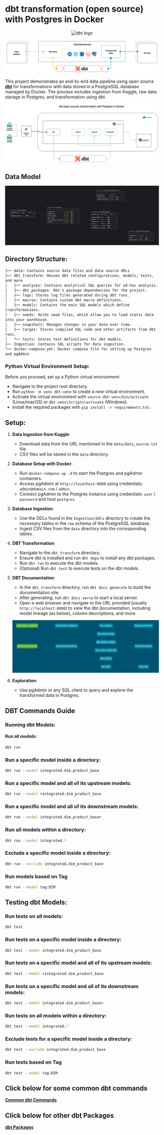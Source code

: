 # dbt transformation (open source) with Postgres in Docker

<p align="center">
  <img src="https://raw.githubusercontent.com/dbt-labs/dbt-core/fa1ea14ddfb1d5ae319d5141844910dd53ab2834/etc/dbt-core.svg" alt="dbt logo" width="200"/>
</p>

![Architecture Diagram](./dbt-transform.png)

This project demonstrates an end-to-end data pipeline using open source **[dbt](https://github.com/dbt-labs/dbt-core)** for transformations with data stored in a PostgreSQL database managed by Docker. The process includes ingestion from Kaggle, raw data storage in Postgres, and transformation using dbt.


![dbt Demo](./dbt-demo.jpg)

## Data Model

![Data Model](./er-diagram.png)

## Directory Structure:

```
├── data: Contains source data files and data source URLs
├── dbt_transform: Houses dbt related configurations, models, tests, and more
│   ├── analyses: Contains analytical SQL queries for ad-hoc analysis.
│   ├── dbt_packages: Dbt's package dependencies for the project.
│   ├── logs: Stores log files generated during dbt runs.
│   ├── macros: Contains custom dbt macro definitions.
│   ├── models: Contains the main SQL models which define transformations.
│   ├── seeds: Holds seed files, which allow you to load static data into your warehouse.
│   ├── snapshots: Manages changes in your data over time.
│   ├── target: Stores compiled SQL code and other artifacts from dbt runs.
│   └── tests: Stores test definitions for dbt models.
├── Ingestion: Contains SQL scripts for data ingestion.
└── docker-compose.yml: Docker compose file for setting up Postgres and pgAdmin
```

### **Python Virtual Environment Setup**:

Before you proceed, set up a Python virtual environment:
- Navigate to the project root directory.
- Run `python -m venv dbt-venv` to create a new virtual environment.
- Activate the virtual environment with `source dbt-venv/bin/activate` (Linux/macOS) or `dbt-venv\Scripts\activate` (Windows).
- Install the required packages with `pip install -r requirements.txt`.

## Setup:

1. **Data Ingestion from Kaggle**:
    - Download data from the URL mentioned in the `data/data_source.txt` file.
    - CSV files will be stored in the `data` directory.

2. **Database Setup with Docker**:
    - Run `docker-compose up -d` to start the Postgres and pgAdmin containers.
    - Access pgAdmin at `http://localhost:8088` using credentials: `admin@domain.com` / `admin`.
    - Connect pgAdmin to the Postgres instance using credentials: `user` / `password` and host `postgres`.

3. **Database Ingestion**:
    - Use the DDLs found in the `Ingestion/ddls` directory to create the necessary tables in the `raw` schema of the PostgreSQL database.
    - Ingest CSV files from the `data` directory into the corresponding tables.

4. **DBT Transformation**:
    - Navigate to the `dbt_transform` directory.
    - Ensure dbt is installed and run `dbt deps` to install any dbt packages.
    - Run `dbt run` to execute the dbt models.
    - (Optional) Run `dbt test` to execute tests on the dbt models.

5. **DBT Documentation**:
    - In the `dbt_transform` directory, run `dbt docs generate` to build the documentation site.
    - After generating, run `dbt docs serve` to start a local server.
    - Open a web browser and navigate to the URL provided (usually `http://localhost:8080`) to view the dbt documentation, including model lineage (as below), column descriptions, and more.

    ![lineage](./lineage.png)

6. **Exploration**:
    - Use pgAdmin or any SQL client to query and explore the transformed data in Postgres.

## DBT Commands Guide

### Running dbt Models:

#### Run all models:
```sh
dbt run
```  
### Run a specific model inside a directory:
```sh
dbt run --model integrated.dim_product_base
```
### Run a specific model and all of its upstream models:
```sh
dbt run --model +integrated.dim_product_base
```
### Run a specific model and all of its downstream models:
```sh
dbt run --model integrated.dim_product_base+
```
### Run all models within a directory:
```sh
dbt run --model integrated.*
```
### Exclude a specific model inside a directory:
```sh
dbt run --exclude integrated.dim_product_base
```
### Run models based on Tag
```sh
dbt run --model tag:DIM
```

## Testing dbt Models:

### Run tests on all models:
```sh
dbt test
```
### Run tests on a specific model inside a directory:
```sh
dbt test --model integrated.dim_product_base
```
### Run tests on a specific model and all of its upstream models:
```sh
dbt test --model +integrated.dim_product_base
```
### Run tests on a specific model and all of its downstream models:
```sh
dbt test --model integrated.dim_product_base+
```
### Run tests on all models within a directory:
```sh
dbt test --model integrated.*
```
### Exclude tests for a specific model inside a directory:
```sh
dbt test --exclude integrated.dim_product_base
```
### Run tests based on Tag
```sh
dbt test --model tag:DIM
```

## Click below for some common dbt commands

**[Common dbt Commands](https://docs.getdbt.com/reference/dbt-commands#available-commands)**

## Click below for other dbt Packages

**[dbt Packages](https://hub.getdbt.com/)**